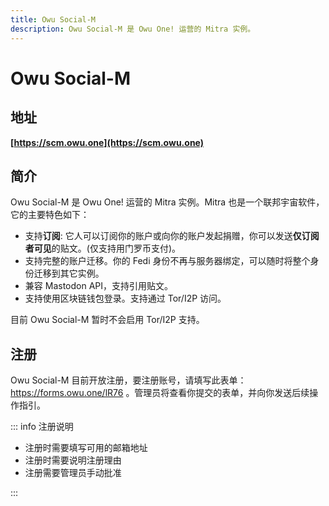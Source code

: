 ```yaml
---
title: Owu Social-M
description: Owu Social-M 是 Owu One! 运营的 Mitra 实例。
---
```


# Owu Social-M <Badge text="主要服务" type="info" />

## 地址

**[https://scm.owu.one](https://scm.owu.one)**

## 简介

Owu Social-M 是 Owu One! 运营的 Mitra 实例。Mitra 也是一个联邦宇宙软件，它的主要特色如下：

- 支持**订阅**: 它人可以订阅你的账户或向你的账户发起捐赠，你可以发送**仅订阅者可见**的贴文。(仅支持用门罗币支付)。
- 支持完整的账户迁移。你的 Fedi 身份不再与服务器绑定，可以随时将整个身份迁移到其它实例。
- 兼容 Mastodon API，支持引用贴文。
- 支持使用区块链钱包登录。支持通过 Tor/I2P 访问。

目前 Owu Social-M 暂时不会启用 Tor/I2P 支持。

## 注册

Owu Social-M 目前开放注册，要注册账号，请填写此表单：https://forms.owu.one/lR76 。管理员将查看你提交的表单，并向你发送后续操作指引。

::: info 注册说明

- 注册时需要填写可用的邮箱地址
- 注册时需要说明注册理由
- 注册需要管理员手动批准

:::
